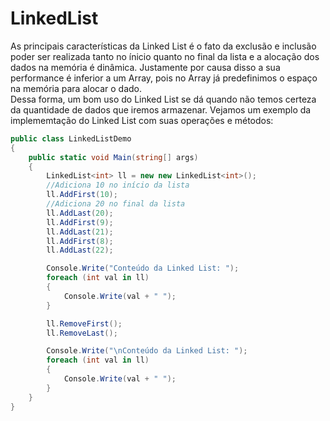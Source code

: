 # LinkedList<T> 
As principais características da Linked List é o fato da exclusão e inclusão poder ser realizada tanto no ínicio quanto no final da lista e a alocação dos dados na memória é dinâmica. Justamente por causa disso a sua performance é inferior a um Array, pois no Array já predefinimos o espaço na memória para alocar o dado. <br>
Dessa forma, um bom uso do Linked List se dá quando não temos certeza da quantidade de dados que iremos armazenar. Vejamos um exemplo da implememtação do Linked List com suas operações e métodos:
```csharp
public class LinkedListDemo
{
    public static void Main(string[] args)
    {
        LinkedList<int> ll = new new LinkedList<int>();
        //Adiciona 10 no início da lista
        ll.AddFirst(10);
        //Adiciona 20 no final da lista
        ll.AddLast(20);
        ll.AddFirst(9);
        ll.AddLast(21);
        ll.AddFirst(8);
        ll.AddLast(22);

        Console.Write("Conteúdo da Linked List: ");
        foreach (int val in ll)
        {
            Console.Write(val + " ");
        }

        ll.RemoveFirst();
        ll.RemoveLast();

        Console.Write("\nConteúdo da Linked List: ");
        foreach (int val in ll)
        {
            Console.Write(val + " ");
        }
    }
}
``` 